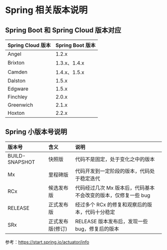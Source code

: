 # Spring 相关版本说明
## Spring Boot 和 Spring Cloud 版本对应
| Spring Cloud 版本 | Spring Boot 版本 |
| :- | :- |
| Angel | 1.2.x |
| Brixton | 1.3.x、1.4.x |
| Camden | 1.4.x、1.5.x |
| Dalston | 1.5.x |
| Edgware | 1.5.x |
| Finchley | 2.0.x |
| Greenwich |  2.1.x |
| Hoxton |  2.2.x |

## Spring 小版本号说明
| 版本号 | 含义 | 说明 |
| :- | :- | :- |
| BUILD-SNAPSHOT | 快照版 | 代码不是固定，处于变化之中的版本 |
| Mx | 里程碑版 | 代码开发到一定阶段的版本，代码处于稳定迭代 |
| RCx | 候选发布版 | 代码经过几次 Mx 版本后，代码基本不会改变的版本，仅修复一些 bug |
| RELEASE | 正式发布版 | 经过多个 RCx 的修复和观察后的版本，代码十分稳定 |
| SRx | 正式发布版(修订) | RELEASE 版本发布后，发现一些 bug，修复后的版本 |

参考：https://start.spring.io/actuator/info